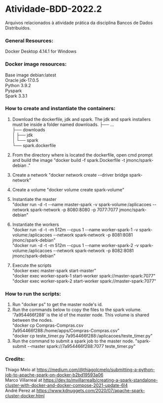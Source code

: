 # Atividade-BDD-2022.2
Arquivos relacionados à atividade prática da disciplina Bancos de Dados Distribuídos.

### General Resources:
Docker Desktop 4.14.1 for Windows

### Docker image resources:
Base image debian:latest  
Oracle jdk-17.0.5   
Python 3.9.2  
Pyspark   
Spark 3.3.1   

### How to create and instantiate the containers:
1. Download the dockerfile, jdk and spark. The jdk and spark installers must be inside a folder named downloads.
├── ...  
├── downloads   
│   ├── jdk   
│   └── spark   
└── spark.dockerfile   

2. From the directory where is located the dockerfile, open cmd prompt and build the image "docker build -f spark.Dockerfile -t jmonc/spark-debian ."   
3. Create a network "docker network create --driver bridge spark-network"     
4. Create a volume "docker volume create spark-volume"  
5. Instantiate the master   
"docker run -d -t --name master-spark -v spark-volume:/aplicacoes --network spark-network -p 8080:8080 -p 7077:7077 jmonc/spark-debian"   
6. Instantiate the workers   
"docker run -d -t -m 512m --cpus 1 --name worker-spark-1 -v spark-volume:/aplicacoes  --network spark-network -p 8081:8081 jmonc/spark-debian"   
"docker run -d -t -m 512m --cpus 1 --name worker-spark-2 -v spark-volume:/aplicacoes  --network spark-network -p 8082:8081 jmonc/spark-debian"   
7. Execute the scripts   
"docker exec master-spark start-master"  
"docker exec worker-spark-1 start-worker spark://master-spark:7077"   
"docker exec worker-spark-2 start-worker spark://master-spark:7077"   

### How to run the scripts:
1. Run "docker ps" to get the master node's id.   
2. Run the commands below to copy the files to the spark volume. '7a954466f288' is the id of the master node. This volume is shared between the nodes.   
"docker cp Compras-Compras.csv 7a954466f288:/home/apps/Compras-Compras.csv"   
"docker cp teste_timer.py 7a954466f288:/aplicacoes/teste_timer.py"   
3. Run the command to submit a spark job to the master node.
"spark-submit --master spark://7a954466f288:7077 teste_timer.py"

### Credits:
Thiago Melo at https://medium.com/@thiagolcmelo/submitting-a-python-job-to-apache-spark-on-docker-b2bd19593a06  
Marco Villarreal at https://dev.to/mvillarrealb/creating-a-spark-standalone-cluster-with-docker-and-docker-compose-2021-update-6l4  
André Perez at https://www.kdnuggets.com/2020/07/apache-spark-cluster-docker.html  
